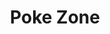 ---
layout: place
title: "Poke Zone"
permalink: /new-jersey/ridgewood/poke-zone.html
stateAbbr: NJ
stateName: New Jersey
cityName: Ridgewood
seo:
  name: "Poke Zone"
  type: Restaurant
  links: http://www.pokezone43.com/
description: "Looking for sushi in Ridgewood, New Jersey? Check out Poke Zone for a delightful Japanese dining experience. Enjoy a variety of sushi and other dishes in a w..."
place_id: ChIJpcQy4NjlwokRJRjUV4tQayo
photos:
  - name: >-
      places/ChIJpcQy4NjlwokRJRjUV4tQayo/photos/AeeoHcJMHgPwLFRnmiv1LJ-BnVzmHiPROnNKmGGTR6S2U1X5XmzkjvDB6YdHLcFcP0M-lvWWIpNcHVfPNps8JZsvGvgCiuj52-fj8wOSVPEKvONuapG4_2YcXdp_kn96g2vOgxrEy2JsIEv1p2MbcWHJYVsthPfhFmc3-izLNEXMSScN1hvaOg7AHbRDFqLlWQ6zvrsG7ZRv2EQYm57Fu8RjHsR7aSt6KsocsiFIR7NTzqMAIOGxIBHW_a4iSjmZX-c4fMoSM5UE-IYeruRbwsw7QZ8H9tQumZ87Jb0vdKhBU1MDLQ
    widthPx: 3916
    heightPx: 3685
    authorAttributions:
      - displayName: Poke Zone
        uri: https://maps.google.com/maps/contrib/102990994861829842862
        photoUri: >-
          https://lh3.googleusercontent.com/a-/ALV-UjWmYB-NgqNJg4KxeRQ2ZqfxwPr_RN1x44ADsPyGM7YGVdqlQlY=s100-p-k-no-mo
    flagContentUri: >-
      https://www.google.com/local/imagery/report/?cb_client=maps_api_places.places_api&image_key=!1e10!2sAF1QipM0Ap1pz6GE0xwXU-MaGtvQdMwbWWAz9XOpWPIi&hl=en-US
    googleMapsUri: >-
      https://www.google.com/maps/place//data=!3m4!1e2!3m2!1sAF1QipM0Ap1pz6GE0xwXU-MaGtvQdMwbWWAz9XOpWPIi!2e10!4m2!3m1!1s0x89c2e5d8e032c4a5:0x2a6b508b57d41825
  - name: >-
      places/ChIJpcQy4NjlwokRJRjUV4tQayo/photos/AeeoHcJu0zSr-lwOAj18ij0se3Fn3PnQLIY5x2QsUlREc9SBgrt7O1e1qqEGpatbp7IuTb1ukEkKNAtaXfplSNKKwdw1pLMXCF-Gur29CXtCkYrCwWfgniKmRkb_bMrMTGtCp-1D75jtnnjdQg4xVyPap_vU02h-5RXbepjqP-6N-T0W1dAN7p_L-C1k1pM6D2zldRDvosoc8Qc0tBP91Y_gK51NOW_iiV7t3aj_VLrtv0Tf2gLX7YO7jlRa5f_HAxmwp9TrfBjnIT8tGtdsas2uo5UqgN9dh53FJt2-diFBygXTyncpd-EU7a-S6qmxun-m24YZ6X25UjwwWRUdtQ6O02E-TjZ5cUQ6sKuIasqPQGw5_fXJ-5Fl98hxbZIuZOaUlUQ5pm1XmHb1N8_cjN73NFvoBdhAPnQbEJz3_nzGGLyirQ
    widthPx: 3024
    heightPx: 4032
    authorAttributions:
      - displayName: alison herrera
        uri: https://maps.google.com/maps/contrib/118048104582565907272
        photoUri: >-
          https://lh3.googleusercontent.com/a/ACg8ocJcXcoWk3gA65WJpxGLlZwN9I6I8hOBEMTmxEGD9ajIKP7jkQ=s100-p-k-no-mo
    flagContentUri: >-
      https://www.google.com/local/imagery/report/?cb_client=maps_api_places.places_api&image_key=!1e10!2sCIHM0ogKEICAgIDD2cKsSQ&hl=en-US
    googleMapsUri: >-
      https://www.google.com/maps/place//data=!3m4!1e2!3m2!1sCIHM0ogKEICAgIDD2cKsSQ!2e10!4m2!3m1!1s0x89c2e5d8e032c4a5:0x2a6b508b57d41825
  - name: >-
      places/ChIJpcQy4NjlwokRJRjUV4tQayo/photos/AeeoHcLfVr26RDClpC_XmSB12yagYD28tlnXBlpnO3fft3t1X8s-wJupcCax4WMKD0S-EpYYlP--n6X1Fz8NQ92174DlDzrSJof-gsD0c_PGEuys7PrSYNu5immFFaEyGsgZlo_he2nXIYYR0nIfgonCEeoLoNkmg3ZRTtmIVEiN0V_f0xrpDzWZa7o_iVq-FLMr55GVHLVni05EoGxkBDurch-azhMLIH8tXXQ9iRdZHZQpNsxfoiNcJaDAX0bHiNIZD-YSE6vFM3Laxv5Hr28dL0b3F8twtGc5d18eXH9XLjMlkw
    widthPx: 3696
    heightPx: 2448
    authorAttributions:
      - displayName: Poke Zone
        uri: https://maps.google.com/maps/contrib/102990994861829842862
        photoUri: >-
          https://lh3.googleusercontent.com/a-/ALV-UjWmYB-NgqNJg4KxeRQ2ZqfxwPr_RN1x44ADsPyGM7YGVdqlQlY=s100-p-k-no-mo
    flagContentUri: >-
      https://www.google.com/local/imagery/report/?cb_client=maps_api_places.places_api&image_key=!1e10!2sAF1QipPB3lECHkGZEXHUopm0nQrY0MOio_6nUvmeTmss&hl=en-US
    googleMapsUri: >-
      https://www.google.com/maps/place//data=!3m4!1e2!3m2!1sAF1QipPB3lECHkGZEXHUopm0nQrY0MOio_6nUvmeTmss!2e10!4m2!3m1!1s0x89c2e5d8e032c4a5:0x2a6b508b57d41825
  - name: >-
      places/ChIJpcQy4NjlwokRJRjUV4tQayo/photos/AeeoHcLueG247kiRiX56P2JTAAuQ1DlQsqusVUwvehvBIUMSfx7FzRjv8ppHR5onE931zbs8tEEU2n3kl5MaFmzdNOqbCZQMTJ4M-REZtrN_aMa0OLjRlRpedHobCfzbUM1ys99Ae7cGmXYmbtl1-43zgZiT4V_-KDqBou6Xd8U6rY3QA2FkVdtq2xs8P_Iom5NhS13A8k2qqvpVzEcwnz0825tzfxrdwmkqzo6_E-NcoxyGGCutWaMqG4yqlWaly064xqh8MhbAz3gXRfI04RPCa_yDUMv72darQxHw1AIRHtLHJmrTBDl9iKhnqojgXiSGrGpkRdvtQvH3P9e2Y5jAvDaI02sKXpn6j4bZolPoBwT7iRwBueMv8zQnmmOgBbBhZbMUm8CSEnP-pFXx3PFU3nYqNGZjutFq8L3uDTTsRWRBcA
    widthPx: 4032
    heightPx: 3024
    authorAttributions:
      - displayName: D T
        uri: https://maps.google.com/maps/contrib/115699866147625237192
        photoUri: >-
          https://lh3.googleusercontent.com/a/ACg8ocIn14qrqCtUY4n8TL_70SYCEYoUYwMvbfOm2k2er-jQdlNCMA=s100-p-k-no-mo
    flagContentUri: >-
      https://www.google.com/local/imagery/report/?cb_client=maps_api_places.places_api&image_key=!1e10!2sCIHM0ogKEICAgIDh2e3HRg&hl=en-US
    googleMapsUri: >-
      https://www.google.com/maps/place//data=!3m4!1e2!3m2!1sCIHM0ogKEICAgIDh2e3HRg!2e10!4m2!3m1!1s0x89c2e5d8e032c4a5:0x2a6b508b57d41825
  - name: >-
      places/ChIJpcQy4NjlwokRJRjUV4tQayo/photos/AeeoHcJAWUWqIajyGB5f1aIzB2ffl_GtX0YKOQZgCoDuRmNdg5NQtOhcW3o0oGkrGDYgeswfDOUj5jVVEyReSNN3IG6rOv9taSN2MFMGdsYvSXsZwJhp0suYUTY86iic4Wph8IwFxeWa_BsePPe6Qse4ynK5A_ZrbbNt_FH5BlQP-VuSIc2tOwXpmU1tAMNV1mxFyZR03Hlx9U9XII-a3I7J6D8plmeG9X5LyR9Dw9jQP64bvUB5yjjMtXJiUtqwBqLfwLMAWOR_yQQyfaWJlAUxBXMNtlbzuIQq4HALoCMxDt8XVQ
    widthPx: 881
    heightPx: 653
    authorAttributions:
      - displayName: Poke Zone
        uri: https://maps.google.com/maps/contrib/102990994861829842862
        photoUri: >-
          https://lh3.googleusercontent.com/a-/ALV-UjWmYB-NgqNJg4KxeRQ2ZqfxwPr_RN1x44ADsPyGM7YGVdqlQlY=s100-p-k-no-mo
    flagContentUri: >-
      https://www.google.com/local/imagery/report/?cb_client=maps_api_places.places_api&image_key=!1e10!2sAF1QipPAIFuCzcQ9G5ukZBxr9l97aZh5M-I3PcQF-ND6&hl=en-US
    googleMapsUri: >-
      https://www.google.com/maps/place//data=!3m4!1e2!3m2!1sAF1QipPAIFuCzcQ9G5ukZBxr9l97aZh5M-I3PcQF-ND6!2e10!4m2!3m1!1s0x89c2e5d8e032c4a5:0x2a6b508b57d41825
  - name: >-
      places/ChIJpcQy4NjlwokRJRjUV4tQayo/photos/AeeoHcJTr2Jh7eHjjqKa3aO2VF52KC6vcxB43J6_eOrhAnu2cLN2-ThFLu35vzCcWxGCwWIVTnSuCt7qwE4aabRMdLRmtGsVUN1LCnlxyviCuph1hSN8lBEC5uVIAAUlXby1SUjcdvfO0Bg68naghbQd6JPRqxH5zTJux3fZkhDtXx1PlU1MJZsSRJuccdCxZYUbg97ZaG9jVwyc_wlMSbcv2j5v0NYojhSGN2GwOmO-P-geH7xzTTbMMLgRy38o3d0nSKODFVJTiUmRcj0r-O2zcFyKAR2KWl3w7CyH0o15p1lSW7bMX11HLgKrXH9g7iy_67dy28jYreOklij6juisQKAiO4jBqKSNMYsPdst0jCF_83wInQYwlOgI-mhsZadF-KwlgjvDNuNfaE5xc8mqzDwzKt1UAveiIsnpOJH5irkt4Qu9
    widthPx: 3024
    heightPx: 4032
    authorAttributions:
      - displayName: Nicole Gomez
        uri: https://maps.google.com/maps/contrib/114519484656662892822
        photoUri: >-
          https://lh3.googleusercontent.com/a-/ALV-UjXEtyCRsSDpD6OPlzSKEuXNUqnafl1Qi2-7POfDUh0yXhE3ovwNUw=s100-p-k-no-mo
    flagContentUri: >-
      https://www.google.com/local/imagery/report/?cb_client=maps_api_places.places_api&image_key=!1e10!2sCIHM0ogKEICAgIDJ1qa5mgE&hl=en-US
    googleMapsUri: >-
      https://www.google.com/maps/place//data=!3m4!1e2!3m2!1sCIHM0ogKEICAgIDJ1qa5mgE!2e10!4m2!3m1!1s0x89c2e5d8e032c4a5:0x2a6b508b57d41825
  - name: >-
      places/ChIJpcQy4NjlwokRJRjUV4tQayo/photos/AeeoHcK6NG0GkUfu9rFbs3EMnJCnyTh49VI10VTXev1A42ZrVbEkfSTxJeT9kQFdljJrqg-PHD4mWvKaeDYu08yYHMIMAqe-fMcAPFJAGtfF7rwsBkQKypx5Fj5xnLyvh4DejkUwlzd6q2qlXwr1IuKNggi6mxLCwgbbHhYTXp8VHYls55vyJ5hRRxNFLQLSolrAiORO7tHF56e44YH5Jd_8kBdpJRhKAyIxoRWSv05uy2Tf8XeaFsDHEtyDkSd_PBGlmKXuS24_7MopNTunS4cD1vgPFIzFz-gVD2TNWHyNMDJsJbHhl-q4ngyN1L8ZP2om4WlHyF2zs7H-Tib42bMgTsO8Cv8C_jZpgqgmKCrrlc1fWv1oaODsfnL25JI7uVjDe0sQKQR3L-z1lBK0obadFnk4Jtbc4v_byZfXwQ-LwbeNd4w
    widthPx: 4032
    heightPx: 3024
    authorAttributions:
      - displayName: D T
        uri: https://maps.google.com/maps/contrib/115699866147625237192
        photoUri: >-
          https://lh3.googleusercontent.com/a/ACg8ocIn14qrqCtUY4n8TL_70SYCEYoUYwMvbfOm2k2er-jQdlNCMA=s100-p-k-no-mo
    flagContentUri: >-
      https://www.google.com/local/imagery/report/?cb_client=maps_api_places.places_api&image_key=!1e10!2sCIHM0ogKEICAgIDh2e3HhgE&hl=en-US
    googleMapsUri: >-
      https://www.google.com/maps/place//data=!3m4!1e2!3m2!1sCIHM0ogKEICAgIDh2e3HhgE!2e10!4m2!3m1!1s0x89c2e5d8e032c4a5:0x2a6b508b57d41825
  - name: >-
      places/ChIJpcQy4NjlwokRJRjUV4tQayo/photos/AeeoHcJu4KmLR0UIFqWphHnoM8HgU3X30vYbQt54lTPDtbomu_iXsdYXsBsTqBYHHwPLKExpae7UrA4TbzDp0sLuGp7KlmaAj7rJBNwK4Syqu3eXghNjYcrF9Yr7QXd5ZLiWmX4QYNCmdme7VRqr0e5bTkNBtlW8GmkkOLmQAZ6TW1lkI7mqwYt0MyYGUTz9YmiAExJnd-vspj0fFe6QlL1ssFrNNBB2KgnSXw86nQOCaWqhLC4bG0mqgeJTnt8Feb7a_VOBC-VNWG7aoyAHtTYDhuejDJDVKD2BI3Hhvds50LYiS-VPM4R65m-gQ46lkDqFY94Z8BxJsp0sJnlRumkTDwVI2PEKmsgvpNTAIWw69db-M9_eWVhWyPiZfXi8UErAwBfgKkmiyBMbaEYXzeTOmZT4frDJjhioDbWow-ZvP0BQ19M
    widthPx: 3072
    heightPx: 4080
    authorAttributions:
      - displayName: Oleksii H
        uri: https://maps.google.com/maps/contrib/103198903335637905231
        photoUri: >-
          https://lh3.googleusercontent.com/a-/ALV-UjVlJY-SpptXwx5oxGlfnNWlonAlFf9LWvDSc3JN-Is-vHMF4br53w=s100-p-k-no-mo
    flagContentUri: >-
      https://www.google.com/local/imagery/report/?cb_client=maps_api_places.places_api&image_key=!1e10!2sCIHM0ogKEICAgIDJ6rnD2AE&hl=en-US
    googleMapsUri: >-
      https://www.google.com/maps/place//data=!3m4!1e2!3m2!1sCIHM0ogKEICAgIDJ6rnD2AE!2e10!4m2!3m1!1s0x89c2e5d8e032c4a5:0x2a6b508b57d41825
  - name: >-
      places/ChIJpcQy4NjlwokRJRjUV4tQayo/photos/AeeoHcKOMztxQpvJivNP8RTfoKqR2TNBCmEr49lZCsIuFtFtUO3rwwYBfVEmUAsN_gH4I_TmTE3Z0iuxYZuQxX3eDgHqqlnSRcLLjvCcr3lECv3vidU8rv2HtCm1eAIN7dNlm_ajdjQ4eCFG01bmxx3uHPViAWZdbsjonIkUA2Avj92oPKR-_IDNhgOCoXMHvjrxOX3UuTUxU-xfzdY2u9OpVUkiquosRSPP-mPgvj9BriY1zSXdojj_-lVn5hfKcbpWiq5nizR4ApdwkGQE_gipmIDTb8gVClqwadfcFS9sKLi0qA
    widthPx: 3696
    heightPx: 2448
    authorAttributions:
      - displayName: Poke Zone
        uri: https://maps.google.com/maps/contrib/102990994861829842862
        photoUri: >-
          https://lh3.googleusercontent.com/a-/ALV-UjWmYB-NgqNJg4KxeRQ2ZqfxwPr_RN1x44ADsPyGM7YGVdqlQlY=s100-p-k-no-mo
    flagContentUri: >-
      https://www.google.com/local/imagery/report/?cb_client=maps_api_places.places_api&image_key=!1e10!2sAF1QipMl5p-thFu64vV5fy_oeZv5lEgFRW6nWMPYyeEf&hl=en-US
    googleMapsUri: >-
      https://www.google.com/maps/place//data=!3m4!1e2!3m2!1sAF1QipMl5p-thFu64vV5fy_oeZv5lEgFRW6nWMPYyeEf!2e10!4m2!3m1!1s0x89c2e5d8e032c4a5:0x2a6b508b57d41825
  - name: >-
      places/ChIJpcQy4NjlwokRJRjUV4tQayo/photos/AeeoHcIL0Kf0dGavdFa_eHmi6xmrY1-BaXPM49zb6ftDt0x-kgv9dxG7BVTcYDAOAKbUidJM7HB-AbgKJbTH10Is4u4vpH_P8QiYMuxiWNly2zQezBETmAYCI1w5SXRj_n8rdArKERcXTNFtblSSWV2H4WD1m-h4AMmo0md6XedOAbAaHDPQqjaGKkIRAdy4fxHGNVzjSjNZQuuzwOkG4tZ_8VnufUEAbPdXoP752oDZFxz8cbyz6_Ia1gfe6srYNvjESAVlzFoTXESoJjtIc1sAJpkp1T6752L8h3aco0GS7d27pA
    widthPx: 3696
    heightPx: 2448
    authorAttributions:
      - displayName: Poke Zone
        uri: https://maps.google.com/maps/contrib/102990994861829842862
        photoUri: >-
          https://lh3.googleusercontent.com/a-/ALV-UjWmYB-NgqNJg4KxeRQ2ZqfxwPr_RN1x44ADsPyGM7YGVdqlQlY=s100-p-k-no-mo
    flagContentUri: >-
      https://www.google.com/local/imagery/report/?cb_client=maps_api_places.places_api&image_key=!1e10!2sAF1QipNdiWjMSQznkv27GYi5x7GMcv8xdBf0S5Xm3xr6&hl=en-US
    googleMapsUri: >-
      https://www.google.com/maps/place//data=!3m4!1e2!3m2!1sAF1QipNdiWjMSQznkv27GYi5x7GMcv8xdBf0S5Xm3xr6!2e10!4m2!3m1!1s0x89c2e5d8e032c4a5:0x2a6b508b57d41825
address: 43 E Ridgewood Ave, Ridgewood, NJ 07450, USA
street: 43 E Ridgewood Ave
city: Ridgewood
state: NJ
zip: '07450'
country: USA
neighborhood: null
latitude: '40.979756'
longitude: '-74.118880'
accessibility_options:
  wheelchairAccessibleEntrance: true
  wheelchairAccessibleRestroom: true
  wheelchairAccessibleSeating: true
business_status: OPERATIONAL
name: Poke Zone
google_maps_links:
  directionsUri: >-
    https://www.google.com/maps/dir//''/data=!4m7!4m6!1m1!4e2!1m2!1m1!1s0x89c2e5d8e032c4a5:0x2a6b508b57d41825!3e0
  placeUri: https://maps.google.com/?cid=3056625331505207333
  writeAReviewUri: >-
    https://www.google.com/maps/place//data=!4m3!3m2!1s0x89c2e5d8e032c4a5:0x2a6b508b57d41825!12e1
  reviewsUri: >-
    https://www.google.com/maps/place//data=!4m4!3m3!1s0x89c2e5d8e032c4a5:0x2a6b508b57d41825!9m1!1b1
  photosUri: >-
    https://www.google.com/maps/place//data=!4m3!3m2!1s0x89c2e5d8e032c4a5:0x2a6b508b57d41825!10e5
primary_type: Sushi Restaurant
opening_hours:
  regular: null
  current: null
secondary_opening_hours:
  regular:
    weekdayDescriptions: null
    type: null
  current:
    weekdayDescriptions: null
    type: null
phone: (201) 345-0830
price_level: null
price_range: $10 &ndash; $20
rating: '4.4'
rating_count: 162
website: http://www.pokezone43.com/
reviews:
  - name: >-
      places/ChIJpcQy4NjlwokRJRjUV4tQayo/reviews/ChdDSUhNMG9nS0VJQ0FnSURicWI3czl3RRAB
    relativePublishTimeDescription: 8 months ago
    rating: 4
    text:
      text: >-
        Nice casual poke place for lunch in Ridgewood.

        The spicy tonkatsu ramen was pretty good (good noodles and toppings, the
        broth is thin but tasty). The poke bowl was fine too (just a minor thing
        it was too saturated in sauce).
      languageCode: en
    originalText:
      text: >-
        Nice casual poke place for lunch in Ridgewood.

        The spicy tonkatsu ramen was pretty good (good noodles and toppings, the
        broth is thin but tasty). The poke bowl was fine too (just a minor thing
        it was too saturated in sauce).
      languageCode: en
    authorAttribution:
      displayName: Laurel Clare
      uri: https://www.google.com/maps/contrib/111224904675076871933/reviews
      photoUri: >-
        https://lh3.googleusercontent.com/a/ACg8ocIyj0nFktXIoeGjlwPDkjs3dkjqyirE7g_KCa9-yhaTGflLxQ=s128-c0x00000000-cc-rp-mo-ba5
    publishTime: '2024-08-06T22:19:39.834788Z'
    flagContentUri: >-
      https://www.google.com/local/review/rap/report?postId=ChdDSUhNMG9nS0VJQ0FnSURicWI3czl3RRAB&d=17924085&t=1
    googleMapsUri: >-
      https://www.google.com/maps/reviews/data=!4m6!14m5!1m4!2m3!1sChdDSUhNMG9nS0VJQ0FnSURicWI3czl3RRAB!2m1!1s0x89c2e5d8e032c4a5:0x2a6b508b57d41825
  - name: >-
      places/ChIJpcQy4NjlwokRJRjUV4tQayo/reviews/ChZDSUhNMG9nS0VJQ0FnSUNCNHZfU1JREAE
    relativePublishTimeDescription: 2 years ago
    rating: 2
    text:
      text: >-
        We ordered poke bowls from here. Everything is flavorless and bland. My
        friend enjoyed hers , however mine was really a mess and not in a good
        way. The rice was sticky and had zero flavor, the zucchini noodles were
        crispy but completely bland. The fish itself, I got three proteins,
        salmon, spicy tuna, spicy salmon. The fresh salmon was okay, very
        average. The spicy salmon and spicy tuna had good textures but again…
        flavorless. Overall, would not recommend, would not order again.
      languageCode: en
    originalText:
      text: >-
        We ordered poke bowls from here. Everything is flavorless and bland. My
        friend enjoyed hers , however mine was really a mess and not in a good
        way. The rice was sticky and had zero flavor, the zucchini noodles were
        crispy but completely bland. The fish itself, I got three proteins,
        salmon, spicy tuna, spicy salmon. The fresh salmon was okay, very
        average. The spicy salmon and spicy tuna had good textures but again…
        flavorless. Overall, would not recommend, would not order again.
      languageCode: en
    authorAttribution:
      displayName: Anna Correa
      uri: https://www.google.com/maps/contrib/105473749350721130261/reviews
      photoUri: >-
        https://lh3.googleusercontent.com/a-/ALV-UjWI3sOLPzTspOm-5IxzW4dQxBiP0ULBaeauV6jXqqNolPH8xA=s128-c0x00000000-cc-rp-mo-ba5
    publishTime: '2022-12-21T04:02:13.419853Z'
    flagContentUri: >-
      https://www.google.com/local/review/rap/report?postId=ChZDSUhNMG9nS0VJQ0FnSUNCNHZfU1JREAE&d=17924085&t=1
    googleMapsUri: >-
      https://www.google.com/maps/reviews/data=!4m6!14m5!1m4!2m3!1sChZDSUhNMG9nS0VJQ0FnSUNCNHZfU1JREAE!2m1!1s0x89c2e5d8e032c4a5:0x2a6b508b57d41825
  - name: >-
      places/ChIJpcQy4NjlwokRJRjUV4tQayo/reviews/ChZDSUhNMG9nS0VJQ0FnSURZLThIT0dnEAE
    relativePublishTimeDescription: 5 years ago
    rating: 4
    text:
      text: >-
        Its different then what you are used to at a poke spot. They sushi was
        fresh tasted great. Its table service so as you build it the waiter puts
        it all together for you. One think I wasnt used to was how they prepped
        the sushi in your bowl. Its was like minced which I kinda liked. You
        were able to get more bites with your other toppings. The rock shrimp
        appetizer was lights out and the serve bubble tea.  Better then that
        stuff they serve in the mall. I will be back and bringing some more
        friends. If you aren't a sushi fan you can put shrimp or chicken in your
        bowl which made my wife happy.  If you are a poke fanatic you will be
        happy and if you want a roll the fantastic roll was outstanding.
      languageCode: en
    originalText:
      text: >-
        Its different then what you are used to at a poke spot. They sushi was
        fresh tasted great. Its table service so as you build it the waiter puts
        it all together for you. One think I wasnt used to was how they prepped
        the sushi in your bowl. Its was like minced which I kinda liked. You
        were able to get more bites with your other toppings. The rock shrimp
        appetizer was lights out and the serve bubble tea.  Better then that
        stuff they serve in the mall. I will be back and bringing some more
        friends. If you aren't a sushi fan you can put shrimp or chicken in your
        bowl which made my wife happy.  If you are a poke fanatic you will be
        happy and if you want a roll the fantastic roll was outstanding.
      languageCode: en
    authorAttribution:
      displayName: JJ C
      uri: https://www.google.com/maps/contrib/117292265203044682891/reviews
      photoUri: >-
        https://lh3.googleusercontent.com/a/ACg8ocIxIm48pV-kh-RT_hoq8co9KAACftmcbp1vCer6EmPtpq6IXA=s128-c0x00000000-cc-rp-mo-ba6
    publishTime: '2019-05-24T20:52:21.855553Z'
    flagContentUri: >-
      https://www.google.com/local/review/rap/report?postId=ChZDSUhNMG9nS0VJQ0FnSURZLThIT0dnEAE&d=17924085&t=1
    googleMapsUri: >-
      https://www.google.com/maps/reviews/data=!4m6!14m5!1m4!2m3!1sChZDSUhNMG9nS0VJQ0FnSURZLThIT0dnEAE!2m1!1s0x89c2e5d8e032c4a5:0x2a6b508b57d41825
  - name: >-
      places/ChIJpcQy4NjlwokRJRjUV4tQayo/reviews/ChdDSUhNMG9nS0VJQ0FnSUQ5b3JyUDBnRRAB
    relativePublishTimeDescription: a year ago
    rating: 5
    text:
      text: >-
        Food, portion, presentation incredible!!! I felt like my mama cooked up
        some dinner. Will continue to order from here, thank you for your
        service!! Love you 
      languageCode: en
    originalText:
      text: >-
        Food, portion, presentation incredible!!! I felt like my mama cooked up
        some dinner. Will continue to order from here, thank you for your
        service!! Love you 
      languageCode: en
    authorAttribution:
      displayName: Gia Rosa
      uri: https://www.google.com/maps/contrib/105583850546990788663/reviews
      photoUri: >-
        https://lh3.googleusercontent.com/a/ACg8ocJdorhUp6ZUn2XVwkDSHSwjH3R8Tw6a2fdxLkKopqv2XJdQXg=s128-c0x00000000-cc-rp-mo
    publishTime: '2024-03-14T18:48:46.599136Z'
    flagContentUri: >-
      https://www.google.com/local/review/rap/report?postId=ChdDSUhNMG9nS0VJQ0FnSUQ5b3JyUDBnRRAB&d=17924085&t=1
    googleMapsUri: >-
      https://www.google.com/maps/reviews/data=!4m6!14m5!1m4!2m3!1sChdDSUhNMG9nS0VJQ0FnSUQ5b3JyUDBnRRAB!2m1!1s0x89c2e5d8e032c4a5:0x2a6b508b57d41825
  - name: >-
      places/ChIJpcQy4NjlwokRJRjUV4tQayo/reviews/ChdDSUhNMG9nS0VJQ0FnSUM5N0xYeHNRRRAB
    relativePublishTimeDescription: a year ago
    rating: 1
    text:
      text: >-
        I seldom write reviews however, I feel the need to warn everybody that
        feels the need to try this place to please stay away! My pregnant wife
        and I just tried Poke Zone for the first time and got extremely sick.
        After eating our bowl about halfway we found Mold on what appears to be
        a fried onion, I stopped looking for the mold after that and threw the
        bowl away. Not sure if the mold made us sick or if the type of fish we
        chose was bad. Please go somewhere else and do not take the risk. Please
        see attached photo.
      languageCode: en
    originalText:
      text: >-
        I seldom write reviews however, I feel the need to warn everybody that
        feels the need to try this place to please stay away! My pregnant wife
        and I just tried Poke Zone for the first time and got extremely sick.
        After eating our bowl about halfway we found Mold on what appears to be
        a fried onion, I stopped looking for the mold after that and threw the
        bowl away. Not sure if the mold made us sick or if the type of fish we
        chose was bad. Please go somewhere else and do not take the risk. Please
        see attached photo.
      languageCode: en
    authorAttribution:
      displayName: Nick Bakis
      uri: https://www.google.com/maps/contrib/100882562480669630413/reviews
      photoUri: >-
        https://lh3.googleusercontent.com/a/ACg8ocIfTG2dB1eY9_Cp9CNb0Ys81RU9xjN7U3cmmsaTmEG2Dk85Fg=s128-c0x00000000-cc-rp-mo
    publishTime: '2024-03-04T01:21:10.137004Z'
    flagContentUri: >-
      https://www.google.com/local/review/rap/report?postId=ChdDSUhNMG9nS0VJQ0FnSUM5N0xYeHNRRRAB&d=17924085&t=1
    googleMapsUri: >-
      https://www.google.com/maps/reviews/data=!4m6!14m5!1m4!2m3!1sChdDSUhNMG9nS0VJQ0FnSUM5N0xYeHNRRRAB!2m1!1s0x89c2e5d8e032c4a5:0x2a6b508b57d41825
parking_options:
  paidStreetParking: true
  valetParking: false
payment_options:
  acceptsCreditCards: true
  acceptsDebitCards: true
  acceptsCashOnly: false
  acceptsNfc: true
allow_dogs: null
curbside_pickup: null
delivery: true
dine_in: true
good_for_children: true
good_for_groups: null
good_for_sports: false
live_music: false
menu_for_children: null
outdoor_seating: null
reservable: true
restroom: true
serves_beer: false
serves_breakfast: null
serves_brunch: false
serves_cocktails: false
serves_coffee: false
serves_dinner: true
serves_dessert: true
serves_lunch: true
serves_vegetarian_food: null
serves_wine: false
takeout: true
summary: null

---